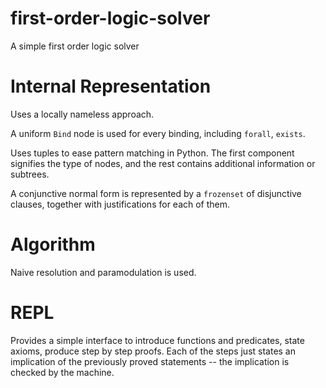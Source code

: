 # first-order-logic-solver
A simple first order logic solver

# Internal Representation

Uses a locally nameless approach.

A uniform `Bind` node is used for every binding, including `forall`, `exists`.

Uses tuples to ease pattern matching in Python. The first component signifies the type of nodes, and the rest contains additional information or subtrees.

A conjunctive normal form is represented by a `frozenset` of disjunctive clauses, together with justifications for each of them.

# Algorithm

Naive resolution and paramodulation is used.

# REPL

Provides a simple interface to introduce functions and predicates, state axioms, produce step by step proofs. Each of the steps just states an implication of the previously proved statements -- the implication is checked by the machine.


